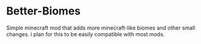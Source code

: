 # Better-Biomes
Simple minecraft mod that adds more minecraft-like biomes and other small changes. i plan for this to be easily compatible with most mods. 
